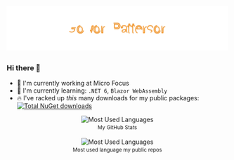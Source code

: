 <h1 align="center">
  <img src="https://raw.githubusercontent.com/gowon/gowon/main/name.svg" alt="Gowon Patterson" />
</h1>

### Hi there 👋

- 🔭 I'm currently working at Micro Focus
- 🌱 I'm currently learning: `.NET 6`, `Blazor WebAssembly`
- 🔥 I've racked up *this* many downloads for my public packages: [![Total NuGet downloads](https://img.shields.io/endpoint?url=https%3A%2F%2Funtitled-rhbtmdb3344j.runkit.sh%2F)](https://www.nuget.org/profiles/gowon)

<div align="center">
  <img src="https://github-readme-stats.vercel.app/api?username=gowon&show_icons=true&hide_title=true&theme=graywhite" alt="Most Used Languages" />
  <br />
  <small>My GitHub Stats</small>
  <br />
  <br />
</div>

<div align="center">
  <img src="https://github-readme-stats.vercel.app/api/top-langs/?username=gowon&layout=compact&hide_title=true" alt="Most Used Languages" />
  <br />
  <small>Most used language my public repos</small>
  <br />
  <br />
</div>
